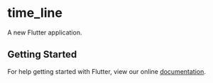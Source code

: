 # time_line

A new Flutter application.

## Getting Started

For help getting started with Flutter, view our online
[documentation](https://flutter.io/).
